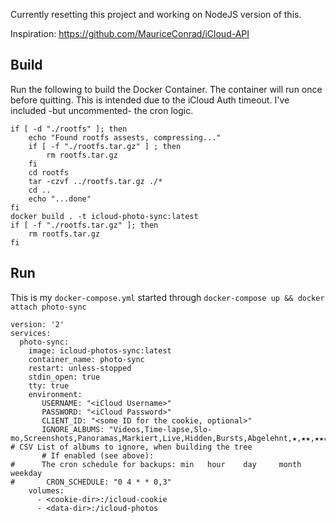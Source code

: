 Currently resetting this project and working on NodeJS version of this.

Inspiration: https://github.com/MauriceConrad/iCloud-API

## Build

Run the following to build the Docker Container. The container will run once before quitting. This is intended due to the iCloud Auth timeout. I've included -but uncommented- the cron logic.

```
if [ -d "./rootfs" ]; then
    echo "Found rootfs assests, compressing..."
    if [ -f "./rootfs.tar.gz" ] ; then
        rm rootfs.tar.gz
    fi
    cd rootfs
    tar -czvf ../rootfs.tar.gz ./*
    cd ..
    echo "...done"
fi
docker build . -t icloud-photo-sync:latest
if [ -f "./rootfs.tar.gz" ]; then
    rm rootfs.tar.gz
fi
```

## Run

This is my `docker-compose.yml` started through `docker-compose up && docker attach photo-sync`

```
version: '2'
services:
  photo-sync:
    image: icloud-photos-sync:latest
    container_name: photo-sync
    restart: unless-stopped
    stdin_open: true
    tty: true
    environment:
       USERNAME: "<iCloud Username>"
       PASSWORD: "<iCloud Password>"
       CLIENT_ID: "<some ID for the cookie, optional>"
       IGNORE_ALBUMS: "Videos,Time-lapse,Slo-mo,Screenshots,Panoramas,Markiert,Live,Hidden,Bursts,Abgelehnt,★,★★,★★★,★★★★,★★★★★,Instagram,WhatsApp" # CSV List of albums to ignore, when building the tree
       # If enabled (see above):
#      The cron schedule for backups: min   hour    day     month   weekday
#       CRON_SCHEDULE: "0 4 * * 0,3"
    volumes:
      - <cookie-dir>:/icloud-cookie
      - <data-dir>:/icloud-photos
```
